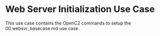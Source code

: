 # Web Server Initialization Use Case
This use case contains the OpenC2 commands to setup the 00.websvr_basecase.md use case.
